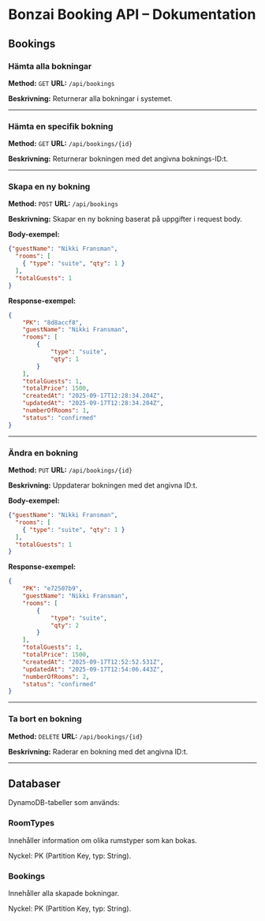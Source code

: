 # Bonzai Booking API – Dokumentation

## Bookings

### Hämta alla bokningar

**Method:** `GET`
**URL:** `/api/bookings`

**Beskrivning:** Returnerar alla bokningar i systemet.

---

### Hämta en specifik bokning

**Method:** `GET`
**URL:** `/api/bookings/{id}`

**Beskrivning:** Returnerar bokningen med det angivna boknings-ID\:t.

---

### Skapa en ny bokning

**Method:** `POST`
**URL:** `/api/bookings`

**Beskrivning:** Skapar en ny bokning baserat på uppgifter i request body.

**Body-exempel:**

```json
{"guestName": "Nikki Fransman",
  "rooms": [
    { "type": "suite", "qty": 1 }
  ],
  "totalGuests": 1
}
```
**Response-exempel:**
```json
{
    "PK": "8d8accf8",
    "guestName": "Nikki Fransman",
    "rooms": [
        {
            "type": "suite",
            "qty": 1
        }
    ],
    "totalGuests": 1,
    "totalPrice": 1500,
    "createdAt": "2025-09-17T12:28:34.204Z",
    "updatedAt": "2025-09-17T12:28:34.204Z",
    "numberOfRooms": 1,
    "status": "confirmed"
}

```
---

### Ändra en bokning

**Method:** `PUT`
**URL:** `/api/bookings/{id}`

**Beskrivning:** Uppdaterar bokningen med det angivna ID\:t.

**Body-exempel:**

```json
{"guestName": "Nikki Fransman",
  "rooms": [
    { "type": "suite", "qty": 1 }
  ],
  "totalGuests": 1
}
```

**Response-exempel:**

```json
{
    "PK": "e72507b9",
    "guestName": "Nikki Fransman",
    "rooms": [
        {
            "type": "suite",
            "qty": 2
        }
    ],
    "totalGuests": 1,
    "totalPrice": 1500,
    "createdAt": "2025-09-17T12:52:52.531Z",
    "updatedAt": "2025-09-17T12:54:06.443Z",
    "numberOfRooms": 2,
    "status": "confirmed"
}
```

---

### Ta bort en bokning

**Method:** `DELETE`
**URL:** `/api/bookings/{id}`

**Beskrivning:** Raderar en bokning med det angivna ID\:t.

---

## Databaser

DynamoDB-tabeller som används:

### RoomTypes

Innehåller information om olika rumstyper som kan bokas.

Nyckel: PK (Partition Key, typ: String).

### Bookings

Innehåller alla skapade bokningar.

Nyckel: PK (Partition Key, typ: String).
